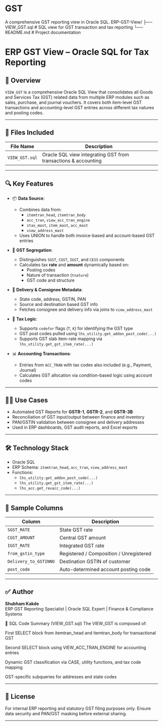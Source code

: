# GST
A comprehensive GST reporting view in Oracle SQL.
ERP-GST-View/
├── VIEW_GST.sql              # SQL view for GST transaction and tax reporting
└── README.md                 # Project documentation

# ERP GST View – Oracle SQL for Tax Reporting

## 🧾 Overview

`VIEW_GST` is a comprehensive Oracle SQL View that consolidates all Goods and Services Tax (GST) related data from multiple ERP modules such as sales, purchase, and journal vouchers. It covers both item-level GST transactions and accounting-level GST entries across different tax natures and posting codes.

---

## 📄 Files Included

| File Name     | Description                                              |
|---------------|----------------------------------------------------------|
| `VIEW_GST.sql` | Oracle SQL view integrating GST from transactions & accounting |

---

## 🔍 Key Features

- 📦 **Data Source**:
  - Combines data from:
    - `itemtran_head`, `itemtran_body`
    - `acc_tran`, `view_acc_tran_engine`
    - `stax_mast`, `item_mast`, `acc_mast`
    - `view_address_mast`
  - Uses UNION to handle both invoice-based and account-based GST entries

- 🧾 **GST Segregation**:
  - Distinguishes `SGST`, `CGST`, `IGST`, and `CESS` components
  - Calculates tax **rate** and **amount** dynamically based on:
    - Posting codes
    - Nature of transaction (`tnature`)
    - GST code and structure

- 🧩 **Delivery & Consignee Metadata**:
  - State code, address, GSTIN, PAN
  - Source and destination based GST info
  - Fetches consignee and delivery info via joins to `view_address_mast`

- 🧮 **Tax Logic**:
  - Supports `codefor` flags (`T`, `K`) for identifying the GST type
  - GST post codes pulled using `lhs_utility.get_addon_post_code(...)`
  - Supports GST slab item-rate mapping via `lhs_utility.get_gst_item_rate(...)`

- 📊 **Accounting Transactions**:
  - Entries from `ACC_TRAN` with tax codes also included (e.g., Payment, Journal)
  - Calculates GST allocation via condition-based logic using account codes

---

## 🧑‍💻 Use Cases

- Automated GST Reports for **GSTR-1**, **GSTR-2**, and **GSTR-3B**
- Reconciliation of GST input/output between finance and inventory
- PAN/GSTIN validation between consignee and delivery addresses
- Used in ERP dashboards, GST audit reports, and Excel exports

---

## 🛠️ Technology Stack

- Oracle SQL
- ERP Schema: `itemtran_head`, `acc_tran`, `view_address_mast`
- Functions:
  - `lhs_utility.get_addon_post_code(...)`
  - `lhs_utility.get_gst_item_rate(...)`
  - `lhs_acc.get_revacc_code(...)`

---

## 🔐 Sample Columns

| Column               | Description                                 |
|----------------------|---------------------------------------------|
| `SGST_RATE`          | State GST rate                              |
| `CGST_AMOUNT`        | Central GST amount                          |
| `IGST_RATE`          | Integrated GST rate                         |
| `from_gstin_type`    | Registered / Composition / Unregistered     |
| `Delivery_to_GSTINNO`| Destination GSTIN of customer               |
| `post_code`          | Auto-determined account posting code        |

---

## ✅ Author

**Shubham Kakde**  
ERP GST Reporting Specialist | Oracle SQL Expert | Finance & Compliance Systems

📜 SQL Code Summary (VIEW_GST.sql)
The VIEW_GST is composed of:

First SELECT block from itemtran_head and itemtran_body for transactional GST

Second SELECT block using VIEW_ACC_TRAN_ENGINE for accounting entries

Dynamic GST classification via CASE, utility functions, and tax code mapping

GST-specific subqueries for addresses and state codes

---

## 📜 License

For internal ERP reporting and statutory GST filing purposes only. Ensure data security and PAN/GST masking before external sharing.

---


